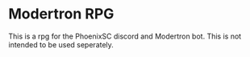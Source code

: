 # Modertron RPG
This is a rpg for the PhoenixSC discord and Modertron bot. This is not intended to be used seperately.
